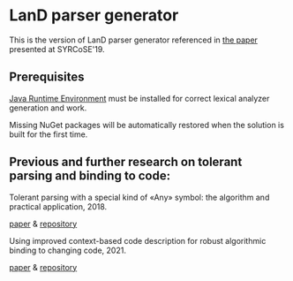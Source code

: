 # LanD parser generator
This is the version of LanD parser generator referenced in [the paper](https://www.ispras.ru/proceedings/docs/2019/31/3/isp_31_2019_3_7.pdf) presented at SYRCoSE'19. 
## Prerequisites
[Java Runtime Environment](http://www.oracle.com/technetwork/java/javase/downloads/jre8-downloads-2133155.html) must be installed for correct lexical analyzer generation and work.

Missing NuGet packages will be automatically restored when the solution is built for the first time.
## Previous and further research on tolerant parsing and binding to code:
Tolerant parsing with a special kind of «Any» symbol: the algorithm and practical application, 2018.

[paper](https://www.ispras.ru/proceedings/docs/2018/30/4/isp_30_2018_4_7.pdf) & [repository](https://github.com/alexeyvale/SYRCoSE-2018)
  
Using improved context-based code description for robust algorithmic binding to changing code, 2021.

[paper](https://www.sciencedirect.com/science/article/pii/S1877050921020652) & [repository](https://github.com/alexeyvale/YSC-2021)
